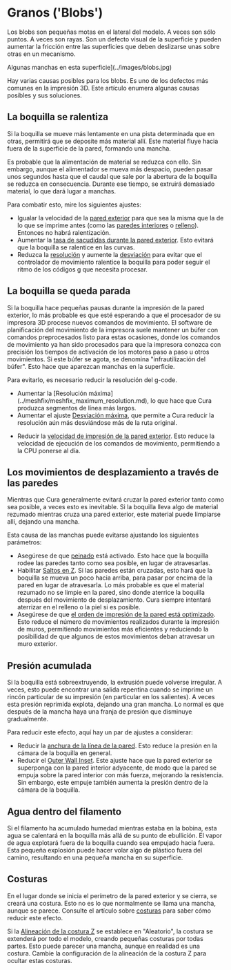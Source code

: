Granos ('Blobs')
====
Los blobs son pequeñas motas en el lateral del modelo. A veces son sólo puntos. A veces son rayas. Son un defecto visual de la superficie y pueden aumentar la fricción entre las superficies que deben deslizarse unas sobre otras en un mecanismo.

Algunas manchas en esta superficie](../images/blobs.jpg)

Hay varias causas posibles para los blobs. Es uno de los defectos más comunes en la impresión 3D. Este artículo enumera algunas causas posibles y sus soluciones.

La boquilla se ralentiza
----
Si la boquilla se mueve más lentamente en una pista determinada que en otras, permitirá que se deposite más material allí. Este material fluye hacia fuera de la superficie de la pared, formando una mancha.

Es probable que la alimentación de material se reduzca con ello. Sin embargo, aunque el alimentador se mueva más despacio, pueden pasar unos segundos hasta que el caudal que sale por la abertura de la boquilla se reduzca en consecuencia. Durante ese tiempo, se extruirá demasiado material, lo que dará lugar a manchas.

Para combatir esto, mire los siguientes ajustes:
* Igualar la velocidad de la [pared exterior](../speed/speed_wall_0.md) para que sea la misma que la de lo que se imprime antes (como las [paredes interiores](../speed/speed_wall_x.md) o [relleno](../speed/speed_infill.md)). Entonces no habrá ralentización.
* Aumentar la [tasa de sacudidas durante la pared exterior](../speed/jerk_wall_0.md). Esto evitará que la boquilla se ralentice en las curvas.
* Reduzca la [resolución](../meshfix/meshfix_maximum_resolution.md) y aumente la [desviación](../meshfix/meshfix_maximum_deviation.md) para evitar que el controlador de movimiento ralentice la boquilla para poder seguir el ritmo de los códigos g que necesita procesar.
<!--if cura_version<5.0:* Desactivar el ajuste [Compensar solapamientos de paredes exteriores](../shell/travel_compensate_overlapping_walls_0_enabled.md). Este ajuste puede crear nuevos comandos de movimiento con diferentes velocidades de avance. Si se desactiva esta función, se reduce el número de comandos de movimiento en la pared.-->

La boquilla se queda parada
----
Si la boquilla hace pequeñas pausas durante la impresión de la pared exterior, lo más probable es que esté esperando a que el procesador de su impresora 3D procese nuevos comandos de movimiento. El software de planificación del movimiento de la impresora suele mantener un búfer con comandos preprocesados listo para estas ocasiones, donde los comandos de movimiento ya han sido procesados para que la impresora conozca con precisión los tiempos de activación de los motores paso a paso u otros movimientos. Si este búfer se agota, se denomina "infrautilización del búfer". Esto hace que aparezcan manchas en la superficie.

Para evitarlo, es necesario reducir la resolución del g-code.
* Aumentar la [Resolución máxima] (../meshfix/meshfix_maximum_resolution.md), lo que hace que Cura produzca segmentos de línea más largos.
* Aumentar el ajuste [Desviación máxima](../meshfix/meshfix_maximum_deviation.md), que permite a Cura reducir la resolución aún más desviándose más de la ruta original.
<!--if cura_version<5.0:* Desactivar el ajuste [Compensate Outer Wall Overlaps](../shell/travel_compensate_overlapping_walls_0_enabled.md). Si la pared exterior se solapa con otras paredes exteriores, daría a parte de la pared un ancho de línea diferente, pero eso necesita un comando de movimiento extra. Para reducir los comandos de movimiento, puede desactivar esto. Sin embargo, esto también podría causar una sobreextrusión en esas paredes, lo que causa manchas también.-->
* Reducir la [velocidad de impresión de la pared exterior](../speed/speed_wall_0.md). Esto reduce la velocidad de ejecución de los comandos de movimiento, permitiendo a la CPU ponerse al día.

Los movimientos de desplazamiento a través de las paredes
----
Mientras que Cura generalmente evitará cruzar la pared exterior tanto como sea posible, a veces esto es inevitable. Si la boquilla lleva algo de material rezumado mientras cruza una pared exterior, este material puede limpiarse allí, dejando una mancha.

Esta causa de las manchas puede evitarse ajustando los siguientes parámetros:
* Asegúrese de que [peinado](../travel/retraction_combing.md) está activado. Esto hace que la boquilla rodee las paredes tanto como sea posible, en lugar de atravesarlas.
* Habilitar [Saltos en Z](../travel/retraction_hop_enabled.md). Si las paredes están cruzadas, esto hará que la boquilla se mueva un poco hacia arriba, para pasar por encima de la pared en lugar de atravesarla. Lo más probable es que el material rezumado no se limpie en la pared, sino donde aterrice la boquilla después del movimiento de desplazamiento. Cura siempre intentará aterrizar en el relleno o la piel si es posible.
* Asegúrese de que [el orden de impresión de la pared está optimizado](../shell/optimize_wall_printing_order.md). Esto reduce el número de movimientos realizados durante la impresión de muros, permitiendo movimientos más eficientes y reduciendo la posibilidad de que algunos de estos movimientos deban atravesar un muro exterior.

Presión acumulada
----
Si la boquilla está sobreextruyendo, la extrusión puede volverse irregular. A veces, esto puede encontrar una salida repentina cuando se imprime un rincón particular de su impresión (en particular en los salientes). A veces esta presión reprimida explota, dejando una gran mancha. Lo normal es que después de la mancha haya una franja de presión que disminuye gradualmente.

Para reducir este efecto, aquí hay un par de ajustes a considerar:
* Reducir la [anchura de la línea de la pared](../resolution/wall_line_width.md). Esto reduce la presión en la cámara de la boquilla en general.
* Reducir el [Outer Wall Inset](../shell/wall_0_inset.md). Este ajuste hace que la pared exterior se superponga con la pared interior adyacente, de modo que la pared se empuja sobre la pared interior con más fuerza, mejorando la resistencia. Sin embargo, este empuje también aumenta la presión dentro de la cámara de la boquilla.

Agua dentro del filamento
----
Si el filamento ha acumulado humedad mientras estaba en la bobina, esta agua se calentará en la boquilla más allá de su punto de ebullición. El vapor de agua explotará fuera de la boquilla cuando sea empujado hacia fuera. Esta pequeña explosión puede hacer volar algo de plástico fuera del camino, resultando en una pequeña mancha en su superficie.

Costuras
----
En el lugar donde se inicia el perímetro de la pared exterior y se cierra, se creará una costura. Esto no es lo que normalmente se llama una mancha, aunque se parece. Consulte el artículo sobre [costuras](seam.md) para saber cómo reducir este efecto.

Si la [Alineación de la costura Z](../shell/z_seam_type.md) se establece en "Aleatorio", la costura se extenderá por todo el modelo, creando pequeñas costuras por todas partes. Esto puede parecer una mancha, aunque en realidad es una costura. Cambie la configuración de la alineación de la costura Z para ocultar estas costuras.